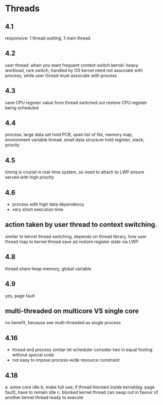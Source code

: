 # Threads
## 4.1
responsive: 1 thread waiting, 1 main thread
## 4.2
user thread: when you want frequent context switch
kernel: heavy workload, rare switch, handled by OS
kernel need not associate with process, while user thread must associate with process

## 4.3
save CPU register value from thread switched out
restore CPU register being scheduled

## 4.4
process: large data set hold PCB, open list of file, memory map, environment variable
thread: small data structure hold register, stack, priority

## 4.5
timing is crucial in real-time system, so need to attach to LWP ensure served with high priority
## 4.6
- process with high data dependency
- very short execution time

## action taken by user thread to context switching.
similar to kernel thread switching, depends on thread library, how user thread map to kernel thread
save ad restore register state via LWP

## 4.8
thread share heap memory, global variable
## 4.9
yes, page fault

## multi-threaded on multicore VS single core
no benefit, because see multi-threaded as single process

## 4.16
- thread and process similar let scheduler consider two in equal footing without special code
- not easy to impose process-wide resource constraint

## 4.18
a. some core idle
b. make full use; if thread blocked inside kernel(eg. page fault), have to remain idle
c. blocked kernel thread can swap out in favour of another kernel thread ready to execute









